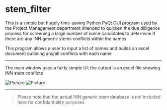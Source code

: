 # stem_filter

This is a simple but hugely time-saving Python PyQt GUI program used by the Project Management department intended to quicken the due dilligence process for screening a large number of name candidates to determine if there are any INN generic stems conflicts within the names.

This program allows a user to input a list of names and builds an excel document outlining any/all conflicts with each name

<hr>

The main window uses a fairly simple UI; the output is an excel file showing INN stem conflicts

![Picture](http://i.imgur.com/W2lk47m.png?3)  ![Picture](http://i.imgur.com/qS2zdJP.png?1)

<hr>

> Please note that the actual INN generic stem database is not included here for confidentiality purposes

